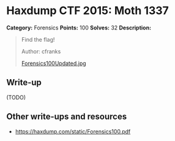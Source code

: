 # Haxdump CTF 2015: Moth 1337

**Category:** Forensics
**Points:** 100
**Solves:** 32
**Description:**

> Find the flag!
> 
> 
> Author: cfranks
> 
> 
> [Forensics100Updated.jpg](./Forensics100Updated.jpg)


## Write-up

(TODO)

## Other write-ups and resources

* <https://haxdump.com/static/Forensics100.pdf>
